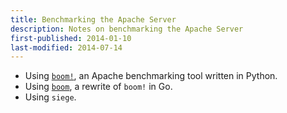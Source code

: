 ```yaml
---
title: Benchmarking the Apache Server
description: Notes on benchmarking the Apache Server
first-published: 2014-01-10
last-modified: 2014-07-14
---
```


*   Using [`boom!`](https://github.com/tarekziade/boom), an Apache benchmarking tool written in Python.
*   Using [`boom`](https://github.com/rakyll/boom), a rewrite of `boom!` in Go.
*   Using `siege`.

